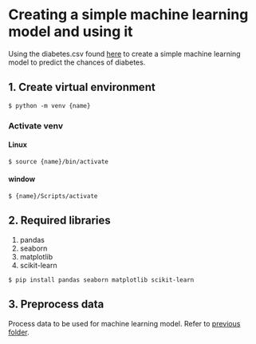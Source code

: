 # Creating a simple machine learning model and using it
Using the diabetes.csv found [here](https://www.kaggle.com/datasets/uciml/pima-indians-diabetes-database) to create a simple machine learning model to predict the chances of diabetes.

## 1. Create virtual environment
```code
$ python -m venv {name}
```

### Activate venv 
#### Linux
```code
$ source {name}/bin/activate
```
#### window
```code
$ {name}/Scripts/activate
```

## 2. Required libraries
1. pandas
2. seaborn
3. matplotlib
4. scikit-learn

```code
$ pip install pandas seaborn matplotlib scikit-learn
```

## 3. Preprocess data
Process data to be used for machine learning model. Refer to [previous folder]().